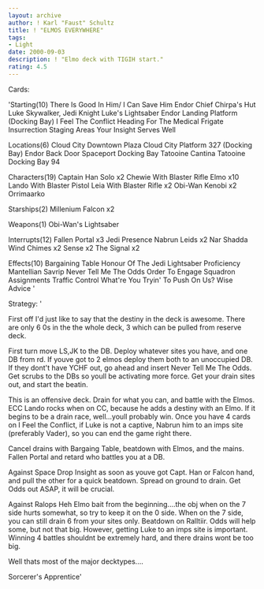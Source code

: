 ```yaml
---
layout: archive
author: ! Karl "Faust" Schultz
title: ! "ELMOS EVERYWHERE"
tags:
- Light
date: 2000-09-03
description: ! "Elmo deck with TIGIH start."
rating: 4.5
---
```

Cards: 

'Starting(10)
There Is Good In Him/ I Can Save Him
Endor Chief Chirpa's Hut
Luke Skywalker, Jedi Knight
Luke's Lightsaber
Endor Landing Platform (Docking Bay)
I Feel The Conflict
Heading For The Medical Frigate
Insurrection
Staging Areas
Your Insight Serves Well

Locations(6)
Cloud City Downtown Plaza
Cloud City Platform 327 (Docking Bay)
Endor Back Door
Spaceport Docking Bay
Tatooine Cantina
Tatooine Docking Bay 94

Characters(19)
Captain Han Solo x2
Chewie With Blaster Rifle
Elmo x10
Lando With Blaster Pistol
Leia With Blaster Rifle x2
Obi-Wan Kenobi x2
Orrimaarko

Starships(2)
Millenium Falcon x2

Weapons(1)
Obi-Wan's Lightsaber

Interrupts(12)
Fallen Portal x3
Jedi Presence
Nabrun Leids x2
Nar Shadda Wind Chimes x2
Sense x2
The Signal x2

Effects(10)
Bargaining Table
Honour Of The Jedi
Lightsaber Proficiency
Mantellian Savrip
Never Tell Me The Odds
Order To Engage
Squadron Assignments
Traffic Control
What're You Tryin' To Push On Us?
Wise Advice
'

Strategy: '

First off I'd just like to say that the destiny in the deck is awesome.  There are only 6 0s in the the whole deck, 3 which can be pulled from reserve deck.

First turn move LS,JK to the DB.  Deploy whatever sites you have, and one DB from rd.  If youve got to 2 elmos deploy them both to an unoccupied DB.  If they dont't have YCHF out, go ahead and insert Never Tell Me The Odds.  Get scrubs to the DBs so youll be activating more force.  Get your drain sites out, and start the beatin.

This is an offensive deck.  Drain for what you can, and battle with the Elmos.	ECC Lando rocks when on CC, because he adds a destiny with an Elmo.  If it begins to be a drain race, well...youll probably win.  Once you have 4 cards on I Feel the Conflict, if Luke is not a captive, Nabrun him to an imps site (preferably Vader), so you can end the game right there.

Cancel drains with Bargaing Table, beatdown with Elmos, and the mains.	Fallen Portal and retard who battles you at a DB.

Against Space
Drop Insight as soon as youve got Capt. Han or Falcon hand, and pull the other for a quick beatdown.  Spread on ground to drain.  Get Odds out ASAP, it will be crucial.

Against Ralops
Heh Elmo bait from the beginning....the obj when on the 7 side hurts somewhat, so try to keep it on the 0 side.  When on the 7 side, you can still drain 6 from your sites only.  Beatdown on Ralltiir.  Odds will help some, but not that big.  However, getting Luke to an imps site is important.  Winning 4 battles shouldnt be extremely hard, and there drains wont be too big.

Well thats most of the major decktypes....

Sorcerer's Apprentice'